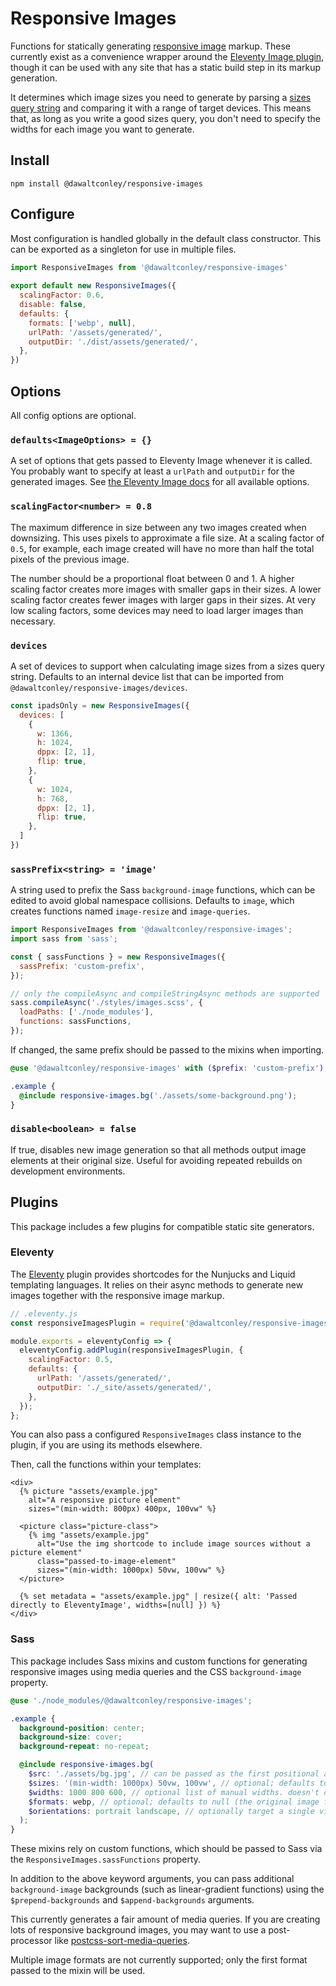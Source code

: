 # Responsive Images

Functions for statically generating [responsive 
image](https://developer.mozilla.org/en-US/docs/Learn/HTML/Multimedia_and_embedding/Responsive_images)
markup. These currently exist as a convenience wrapper around the 
[Eleventy Image plugin](https://www.11ty.dev/docs/plugins/image/), 
though it can be used with any site that has a static build step in its 
markup generation.

It determines which image sizes you need to generate by parsing a [sizes
query
string](https://developer.mozilla.org/en-US/docs/Web/HTML/Element/img#sizes)
and comparing it with a range of target devices. This means that, as
long as you write a good sizes query, you don't need to specify the
widths for each image you want to generate.

## Install

```
npm install @dawaltconley/responsive-images
```

## Configure

Most configuration is handled globally in the default class constructor.
This can be exported as a singleton for use in multiple files.

```js
import ResponsiveImages from '@dawaltconley/responsive-images'
 
export default new ResponsiveImages({ 
  scalingFactor: 0.6,
  disable: false,
  defaults: { 
    formats: ['webp', null], 
    urlPath: '/assets/generated/', 
    outputDir: './dist/assets/generated/', 
  }, 
}) 
```

## Options

All config options are optional.

### `defaults<ImageOptions> = {}`

A set of options that gets passed to Eleventy Image whenever it is
called. You probably want to specify at least a `urlPath` and 
`outputDir` for the generated images. See [the Eleventy Image 
docs](https://www.11ty.dev/docs/plugins/image/) for all available 
options.

### `scalingFactor<number> = 0.8`

The maximum difference in size between any two images created when
downsizing. This uses pixels to approximate a file size. At a scaling
factor of `0.5`, for example, each image created will have no more than
half the total pixels of the previous image.

The number should be a proportional float between 0 and 1. A higher
scaling factor creates more images with smaller gaps in their sizes. A
lower scaling factor creates fewer images with larger gaps in their
sizes. At very low scaling factors, some devices may need to load larger
images than necessary.

### `devices`

A set of devices to support when calculating image sizes from a sizes
query string. Defaults to an internal device list that can be imported
from `@dawaltconley/responsive-images/devices`.

```js
const ipadsOnly = new ResponsiveImages({ 
  devices: [
    {
      w: 1366,
      h: 1024,
      dppx: [2, 1],
      flip: true,
    },
    {
      w: 1024,
      h: 768,
      dppx: [2, 1],
      flip: true,
    },
  ]
}) 
```

### `sassPrefix<string> = 'image'`

A string used to prefix the Sass `background-image` functions, which can
be edited to avoid global namespace collisions. Defaults to `image`,
which creates functions named `image-resize` and `image-queries`.

```js
import ResponsiveImages from '@dawaltconley/responsive-images';
import sass from 'sass';

const { sassFunctions } = new ResponsiveImages({
  sassPrefix: 'custom-prefix',
});

// only the compileAsync and compileStringAsync methods are supported
sass.compileAsync('./styles/images.scss', {
  loadPaths: ['./node_modules'],
  functions: sassFunctions,
});
```

If changed, the same prefix should be passed to the mixins when
importing.

```scss
@use '@dawaltconley/responsive-images' with ($prefix: 'custom-prefix');

.example {
  @include responsive-images.bg('./assets/some-background.png');
}
```

### `disable<boolean> = false`

If true, disables new image generation so that all methods output image 
elements at their original size. Useful for avoiding repeated rebuilds 
on development environments.

## Plugins

This package includes a few plugins for compatible static site 
generators.

### Eleventy

The [Eleventy](https://www.11ty.dev/docs/) plugin provides shortcodes
for the Nunjucks and Liquid templating languages. It relies on their
async methods to generate new images together with the responsive image
markup.

```js
// .eleventy.js
const responsiveImagesPlugin = require('@dawaltconley/responsive-images/eleventy');

module.exports = eleventyConfig => {
  eleventyConfig.addPlugin(responsiveImagesPlugin, {
    scalingFactor: 0.5,
    defaults: {
      urlPath: '/assets/generated/',
      outputDir: './_site/assets/generated/',
    },
  });
};
```

You can also pass a configured `ResponsiveImages` class instance to the
plugin, if you are using its methods elsewhere.

Then, call the functions within your templates:

```njk
<div>
  {% picture "assets/example.jpg"
    alt="A responsive picture element"
    sizes="(min-width: 800px) 400px, 100vw" %}

  <picture class="picture-class">
    {% img "assets/example.jpg"
      alt="Use the img shortcode to include image sources without a picture element"
      class="passed-to-image-element"
      sizes="(min-width: 1000px) 50vw, 100vw" %}
  </picture>

  {% set metadata = "assets/example.jpg" | resize({ alt: 'Passed directly to EleventyImage', widths=[null] }) %}
</div>
```

### Sass

This package includes Sass mixins and custom functions for generating
responsive images using media queries and the CSS `background-image`
property.

```scss
@use './node_modules/@dawaltconley/responsive-images';

.example {
  background-position: center;
  background-size: cover;
  background-repeat: no-repeat;

  @include responsive-images.bg(
    $src: './assets/bg.jpg', // can be passed as the first positional argument
    $sizes: '(min-width: 1000px) 50vw, 100vw', // optional; defaults to 100vw
    $widths: 1000 800 600, // optional list of manual widths. doesn't change media queries.
    $formats: webp, // optional; defaults to null (the original image format is preserved).
    $orientations: portrait landscape, // optionally target a single viewport orientation
  );
}
```

These mixins rely on custom functions, which should be passed to Sass
via the `ResponsiveImages.sassFunctions` property.

In addition to the above keyword arguments, you can pass additional
`background-image` backgrounds (such as linear-gradient functions) using
the `$prepend-backgrounds` and `$append-backgrounds` arguments.

This currently generates a fair amount of media queries. If you are
creating lots of responsive background images, you may want to use a
post-processor like
[postcss-sort-media-queries](https://www.npmjs.com/package/postcss-sort-media-queries).

Multiple image formats are not currently supported; only the first
format passed to the mixin will be used.
